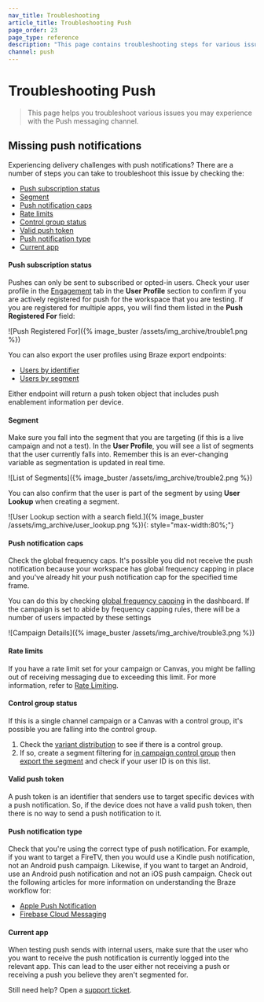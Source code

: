 ```yaml
---
nav_title: Troubleshooting
article_title: Troubleshooting Push
page_order: 23
page_type: reference
description: "This page contains troubleshooting steps for various issues relating to the Push messaging channel."
channel: push
---
```


# Troubleshooting Push

> This page helps you troubleshoot various issues you may experience with the Push messaging channel.

## Missing push notifications

Experiencing delivery challenges with push notifications? There are a number of steps you can take to troubleshoot this issue by checking the:

- [Push subscription status](#push-subscription-status)
- [Segment](#segment)
- [Push notification caps](#push-notification-caps)
- [Rate limits](#rate-limits)
- [Control group status](#control-group-status)
- [Valid push token](#valid-push-token)
- [Push notification type](#push-notification-type)
- [Current app](#current-app)

#### Push subscription status

Pushes can only be sent to subscribed or opted-in users. Check your user profile in the [Engagement]({{site.baseurl}}/user_guide/engagement_tools/segments/using_user_search/#engagement-tab) tab in the **User Profile** section to confirm if you are actively registered for push for the workspace that you are testing. If you are registered for multiple apps, you will find them listed in the **Push Registered For** field:

![Push Registered For]({% image_buster /assets/img_archive/trouble1.png %})

You can also export the user profiles using Braze export endpoints:
- [Users by identifier]({{site.baseurl}}/api/endpoints/export/user_data/post_users_identifier)
- [Users by segment]({{site.baseurl}}/api/endpoints/export/user_data/post_users_segment)

Either endpoint will return a push token object that includes push enablement information per device.

#### Segment

Make sure you fall into the segment that you are targeting (if this is a live campaign and not a test). In the **User Profile**, you will see a list of segments that the user currently falls into. Remember this is an ever-changing variable as segmentation is updated in real time.

![List of Segments]({% image_buster /assets/img_archive/trouble2.png %})

You can also confirm that the user is part of the segment by using **User Lookup** when creating a segment.

![User Lookup section with a search field.]({% image_buster /assets/img_archive/user_lookup.png %}){: style="max-width:80%;"}

#### Push notification caps

Check the global frequency caps. It's possible you did not receive the push notification because your workspace has global frequency capping in place and you've already hit your push notification cap for the specified time frame.

You can do this by checking [global frequency capping]({{site.baseurl}}/user_guide/engagement_tools/campaigns/testing_and_more/rate-limiting/#freq-cap-feat-over) in the dashboard. If the campaign is set to abide by frequency capping rules, there will be a number of users impacted by these settings

![Campaign Details]({% image_buster /assets/img_archive/trouble3.png %})

#### Rate limits

If you have a rate limit set for your campaign or Canvas, you might be falling out of receiving messaging due to exceeding this limit. For more information, refer to [Rate Limiting]({{site.baseurl}}/user_guide/engagement_tools/campaigns/testing_and_more/rate-limiting/#rate-limiting).

#### Control group status

If this is a single channel campaign or a Canvas with a control group, it's possible you are falling into the control group.

  1. Check the [variant distribution]({{site.baseurl}}/user_guide/engagement_tools/campaigns/testing_and_more/multivariate_testing/#step-5-distribute-users-among-your-variants) to see if there is a control group.
  2. If so, create a segment filtering for [in campaign control group]({{site.baseurl}}/user_guide/engagement_tools/campaigns/ideas_and_strategies/retargeting_campaigns/#in-campaign-control-group-filter) then [export the segment]({{site.baseurl}}/user_guide/data_and_analytics/export_braze_data/segment_data_to_csv/#exporting-to-csv) and check if your user ID is on this list.

#### Valid push token
A push token is an identifier that senders use to target specific devices with a push notification. So, if the device does not have a valid push token, then there is no way to send a push notification to it. 

#### Push notification type

Check that you're using the correct type of push notification. For example, if you want to target a FireTV, then you would use a Kindle push notification, not an Android push campaign. Likewise, if you want to target an Android, use an Android push notification and not an iOS push campaign. Check out the following articles for more information on understanding the Braze workflow for:
- [Apple Push Notification]({{site.baseurl}}/developer_guide/platform_integration_guides/swift/push_notifications/troubleshooting/)
- [Firebase Cloud Messaging]({{site.baseurl}}/developer_guide/platforms/android/push_notifications/troubleshooting/)

#### Current app

When testing push sends with internal users, make sure that the user who you want to receive the push notification is currently logged into the relevant app. This can lead to the user either not receiving a push or receiving a push you believe they aren't segmented for.

Still need help? Open a [support ticket]({{site.baseurl}}/braze_support/).

